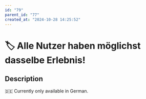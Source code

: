 ```yaml
---
id: "79"
parent_id: "77"
created_at: "2024-10-28 14:25:52"
---
```


# 🏷️ Alle Nutzer haben möglichst dasselbe Erlebnis!

## Description

🇩🇪 Currently only available in German.
